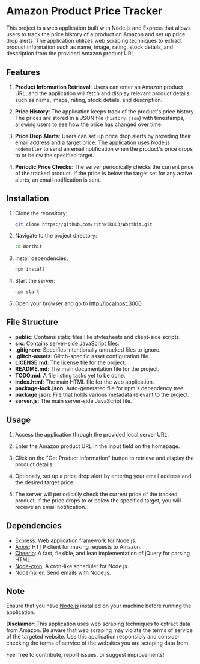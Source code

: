 # Amazon Product Price Tracker

This project is a web application built with Node.js and Express that allows users to track the price history of a product on Amazon and set up price drop alerts. The application utilizes web scraping techniques to extract product information such as name, image, rating, stock details, and description from the provided Amazon product URL.

## Features

1. **Product Information Retrieval**: Users can enter an Amazon product URL, and the application will fetch and display relevant product details such as name, image, rating, stock details, and description.

2. **Price History**: The application keeps track of the product's price history. The prices are stored in a JSON file (`history.json`) with timestamps, allowing users to see how the price has changed over time.

3. **Price Drop Alerts**: Users can set up price drop alerts by providing their email address and a target price. The application uses Node.js `nodemailer` to send an email notification when the product's price drops to or below the specified target.

4. **Periodic Price Checks**: The server periodically checks the current price of the tracked product. If the price is below the target set for any active alerts, an email notification is sent.

## Installation

1. Clone the repository:

   ```bash
   git clone https://github.com/rithwik003/Worthit.git
   ```

2. Navigate to the project directory:

   ```bash
   cd Worthit
   ```

3. Install dependencies:

   ```bash
   npm install
   ```

4. Start the server:

   ```bash
   npm start
   ```

5. Open your browser and go to [http://localhost:3000](http://localhost:3000).


## File Structure

- **public**: Contains static files like stylesheets and client-side scripts.
- **src**: Contains server-side JavaScript files.
- **.gitignore**: Specifies intentionally untracked files to ignore.
- **.glitch-assets**: Glitch-specific asset configuration file.
- **LICENSE.md**: The license file for the project.
- **README.md**: The main documentation file for the project.
- **TODO.md**: A file listing tasks yet to be done.
- **index.html**: The main HTML file for the web application.
- **package-lock.json**: Auto-generated file for npm's dependency tree.
- **package.json**: File that holds various metadata relevant to the project.
- **server.js**: The main server-side JavaScript file.


## Usage

1. Access the application through the provided local server URL.

2. Enter the Amazon product URL in the input field on the homepage.

3. Click on the "Get Product Information" button to retrieve and display the product details.

4. Optionally, set up a price drop alert by entering your email address and the desired target price.

5. The server will periodically check the current price of the tracked product. If the price drops to or below the specified target, you will receive an email notification.

## Dependencies

- [Express](https://expressjs.com/): Web application framework for Node.js.
- [Axios](https://axios-http.com/): HTTP client for making requests to Amazon.
- [Cheerio](https://cheerio.js.org/): A fast, flexible, and lean implementation of jQuery for parsing HTML.
- [Node-cron](https://www.npmjs.com/package/node-cron): A cron-like scheduler for Node.js.
- [Nodemailer](https://nodemailer.com/): Send emails with Node.js.

## Note

Ensure that you have [Node.js](https://nodejs.org/) installed on your machine before running the application.

**Disclaimer**: This application uses web scraping techniques to extract data from Amazon. Be aware that web scraping may violate the terms of service of the targeted website. Use this application responsibly and consider checking the terms of service of the websites you are scraping data from.

Feel free to contribute, report issues, or suggest improvements!

